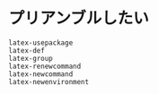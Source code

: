 # プリアンブルしたい

```{toctree}
latex-usepackage
latex-def
latex-group
latex-renewcommand
latex-newcommand
latex-newenvironment
```
